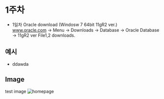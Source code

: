 # 1주차 
- 1일차 
Oracle download (Windosw 7 64bit 11gR2 ver.)\
www.oracle.com -> Menu -> Downloads -> Database -> Oracle Database -> 11gR2 ver File1,2 downloads.


## 예시	
- ddawda

## Image
test image
![homepage](https://github.com/yoonkt200/DataScience/tree/master/week1/week1_images/1.png)